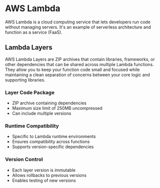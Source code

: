 # AWS Lambda

AWS Lambda is a cloud computing service that lets developers run code without managing servers.
It's an example of serverless architecture and function as a service (FaaS).

## Lambda Layers

AWS Lambda Layers are ZIP archives that contain libraries, frameworks, or other dependencies that can be shared across multiple Lambda functions.
They allow you to keep your function code small and focused while maintaining a clean separation of concerns between your core logic and supporting libraries.

### Layer Code Package

- ZIP archive containing dependencies
- Maximum size limit of 250MB uncompressed
- Can include multiple versions

### Runtime Compatibility

- Specific to Lambda runtime environments
- Ensures compatibility across functions
- Supports version-specific dependencies

### Version Control

- Each layer version is immutable
- Allows rollbacks to previous versions
- Enables testing of new versions
